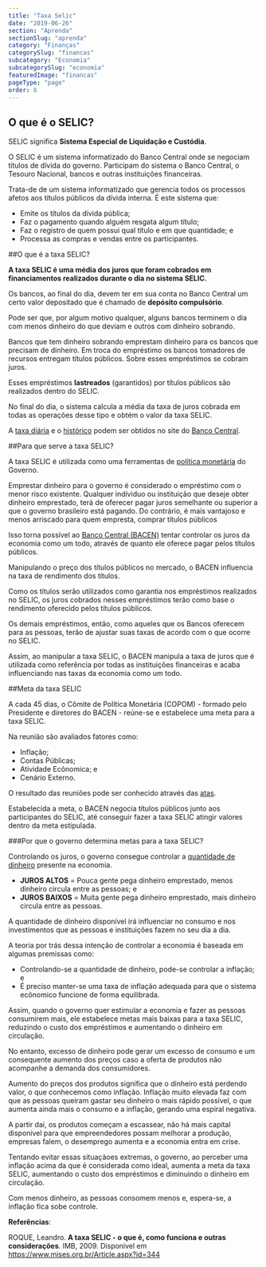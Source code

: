 ```yaml
---
title: "Taxa Selic"
date: "2019-06-26"
section: "Aprenda"
sectionSlug: "aprenda"
category: "Finanças"
categorySlug: "financas"
subcategory: "Economia"
subcategorySlug: "economia"
featuredImage: "financas"
pageType: "page"
order: 8
---
```


## O que é o SELIC?

SELIC significa **Sistema Especial de Liquidação e Custódia**.

O SELIC é um sistema informatizado do Banco Central onde se negociam títulos de dívida do governo. Participam do sistema o Banco Central, o Tesouro Nacional, bancos e outras instituições financeiras.

Trata-de de um sistema informatizado que gerencia todos os processos afetos aos títulos públicos da dívida interna. É este sistema que:

- Emite os títulos da dívida pública;
- Faz o pagamento quando alguém resgata algum título;
- Faz o registro de quem possui qual título e em que quantidade; e
- Processa as compras e vendas entre os participantes.

##O que é a taxa SELIC?

**A taxa SELIC é uma média dos juros que foram cobrados em financiamentos realizados durante o dia no sistema SELIC.**

Os bancos, ao final do dia, devem ter em sua conta no Banco Central um certo valor depositado que é chamado de **depósito compulsório**.

Pode ser que, por  algum motivo qualquer, alguns bancos terminem o dia com menos dinheiro do que deviam e outros com dinheiro sobrando.

Bancos que tem dinheiro sobrando emprestam dinheiro para os bancos que precisam de dinheiro. Em troca do empréstimo os bancos tomadores de recursos entregam títulos públicos. Sobre esses empréstimos se cobram juros.

Esses empréstimos **lastreados** (garantidos) por títulos públicos são realizados dentro do SELIC.

No final do dia, o sistema calcula a média da taxa de juros cobrada em todas as operações desse tipo e obtém o valor da taxa SELIC.

A [taxa diária](https://www.bcb.gov.br/estabilidadefinanceira/selicdadosdiarios) e o [histórico](https://www.bcb.gov.br/controleinflacao/historicotaxasjuros) podem ser obtidos no site do [Banco Central](https://www.bcb.gov.br).

##Para que serve a taxa SELIC?

A taxa SELIC é utilizada como uma ferramentas de [política monetária](/economia/politicas-economicas#politica-monetaria) do Governo.

Emprestar dinheiro para o governo é considerado o empréstimo com o menor risco existente. Qualquer indíviduo ou instituição que deseje obter dinheiro emprestado, terá de oferecer pagar juros semelhante ou superior a que o governo brasileiro está pagando. Do contrário, é mais vantajoso e menos arriscado para quem empresta, comprar títulos públicos

Isso torna possível ao [Banco Central (BACEN)](/financas/economia/sistema-financeiro#banco-central-do-brasil-bacen) tentar controlar os juros da economia como um todo, através de quanto ele oferece pagar pelos títulos públicos.

Manipulando o preço dos títulos públicos no mercado, o BACEN influencia na taxa de rendimento dos títulos. 

Como os títulos serão utilizados como garantia nos empréstimos realizados no SELIC, os juros cobrados nesses empréstimos terão como base o rendimento oferecido pelos títulos públicos.

Os demais empréstimos, então, como aqueles que os Bancos oferecem para as pessoas, terão de ajustar suas taxas de acordo com o que ocorre no SELIC.

Assim, ao manipular a taxa SELIC, o BACEN manipula a taxa de juros que é utilizada como referência por todas as instituições financeiras e acaba influenciando nas taxas da economia como um todo.

##Meta da taxa SELIC

A cada 45 dias, o Cômite de Política Monetária (COPOM) - formado pelo Presidente e diretores do BACEN - reúne-se e estabelece uma meta para a taxa SELIC.

Na reunião são avaliados fatores como:

- Inflação;
- Contas Públicas;
- Atividade Ecônomica; e
- Cenário Externo.

O resultado das reuniões pode ser conhecido através das [atas](https://www.bcb.gov.br/publicacoes/atascopom).

Estabelecida a meta, o BACEN negocia títulos públicos junto aos participantes do SELIC, até conseguir fazer a taxa SELIC atingir valores dentro da meta estipulada.

###Por que o governo determina metas para a taxa SELIC?

Controlando os juros, o governo consegue controlar a [quantidade de dinheiro](/financas/economia/politica-monetaria) presente na economia.

- **JUROS ALTOS** = Pouca gente pega dinheiro emprestado, menos dinheiro circula entre as pessoas; e
- **JUROS BAIXOS** = Muita gente pega dinheiro emprestado, mais dinheiro circula entre as pessoas.

A quantidade de dinheiro disponível irá influenciar no consumo e nos investimentos que as pessoas e instituições fazem no seu dia a dia.

A teoria por trás dessa intenção de controlar a economia é baseada em algumas premissas como:

- Controlando-se a quantidade de dinheiro, pode-se controlar a inflação; e
- É preciso manter-se uma taxa de inflação adequada para que o sistema ecônomico funcione de forma equilibrada.

Assim, quando o governo quer estimular a economia e fazer as pessoas consumirem mais, ele estabelece metas mais baixas para a taxa SELIC, reduzindo o custo dos empréstimos e aumentando o dinheiro em circulação.

No entanto, excesso de dinheiro pode gerar um excesso de consumo e um consequente aumento dos preços caso a oferta de produtos não acompanhe a demanda dos consumidores. 

Aumento do preços dos produtos significa que o dinheiro está perdendo valor, o que conhecemos como inflação. Inflação muito elevada faz com que as pessoas queiram gastar seu dinheiro o mais rápido possível, o que aumenta ainda mais o consumo e a inflação, gerando uma espiral negativa.

A partir daí, os produtos começam a escassear, não há mais capital disponível para que empreendedores possam melhorar a produção, empresas falem, o desemprego aumenta e a economia entra em crise.

Tentando evitar essas situaçãoes extremas, o governo, ao perceber uma inflação acima da que é considerada como ideal, aumenta a meta da taxa SELIC, aumentando o custo dos empréstimos e diminuindo o dinheiro em circulação.

Com menos dinheiro, as pessoas consomem menos e, espera-se, a inflação fica sobe controle.

<div class="referencias">

**Referências**:

<p id="1">ROQUE, Leandro. <strong>A taxa SELIC - o que é, como funciona e outras considerações</strong>. IMB, 2009. Disponível em <a href="https://www.mises.org.br/Article.aspx?id=344">https://www.mises.org.br/Article.aspx?id=344</a> </p>

</div>